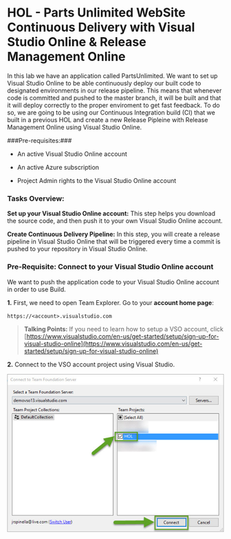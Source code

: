 HOL - Parts Unlimited WebSite Continuous Delivery with Visual Studio Online & Release Management Online
====================================================================================
In this lab we have an application called PartsUnlimited. We want to set up
Visual Studio Online to be able continuously deploy our built code to designated environments in our release pipeline. 
This means that whenever code is committed and pushed to the master branch, it will be built and that it will deploy correctly to the proper enviroment to get fast feedback. To do so, 
we are going to be using our Continuous Integration build (CI) that we built in a previous HOL and 
create a new Release Pipleine with Release Management Online using Visual Studio Online.

###Pre-requisites:###

-   An active Visual Studio Online account

-   An active Azure subscription

-   Project Admin rights to the Visual Studio Online account
 
### Tasks Overview: ###

**Set up your Visual Studio Online account:** This step helps you download the source code, and then push it to your own Visual Studio Online account.

**Create Continuous Delivery Pipeline:** In this step, you will create a release pipeline in Visual Studio Online that will be triggered every time a commit is pushed to your repository in Visual Studio Online. 

### Pre-Requisite: Connect to your Visual Studio Online account

We want to push the application code to your Visual Studio Online account in
order to use Build.

**1.** First, we need to open Team Explorer. Go to your **account home
page**:

	https://<account>.visualstudio.com

> **Talking Points:** If you need to learn how to setup a VSO account, click [https://www.visualstudio.com/en-us/get-started/setup/sign-up-for-visual-studio-online](https://www.visualstudio.com/en-us/get-started/setup/sign-up-for-visual-studio-online)

**2.** Connect to the VSO account project using Visual Studio.

![](<media/25.jpg>)
